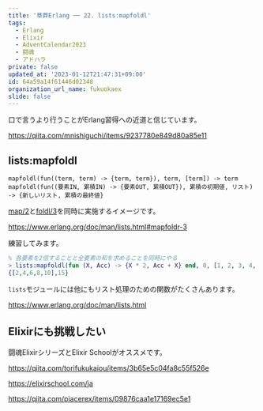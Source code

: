 ```yaml
---
title: '草莽Erlang ── 22. lists:mapfoldl'
tags:
  - Erlang
  - Elixir
  - AdventCalendar2023
  - 闘魂
  - アドハラ
private: false
updated_at: '2023-01-12T21:47:31+09:00'
id: 64a59a14f61446d02348
organization_url_name: fukuokaex
slide: false
---
```

口で言うより行うことがErlang習得への近道と信じています。

https://qiita.com/mnishiguchi/items/9237780e849d80a85e11

## lists:mapfoldl

```
mapfoldl(fun((term, term) -> {term, term}), term, [term]) -> term
mapfoldl(fun((要素IN, 累積IN) -> {要素OUT, 累積OUT}), 累積の初期値, リスト) -> {新しいリスト, 累積の最終値}
```

[map/2](https://www.erlang.org/doc/man/lists.html#map-2)と[foldl/3](https://www.erlang.org/doc/man/lists.html#foldl-3)を同時に実施するイメージです。

https://www.erlang.org/doc/man/lists.html#mapfoldr-3

練習してみます。

```erlang
% 各要素を2倍することと全要素の和を求めることを同時にやる
> lists:mapfoldl(fun (X, Acc) -> {X * 2, Acc + X} end, 0, [1, 2, 3, 4, 5]).
{[2,4,6,8,10],15}
```

`lists`モジュールには他にもリスト処理のための関数がたくさんあります。

https://www.erlang.org/doc/man/lists.html

## Elixirにも挑戦したい

闘魂ElixirシリーズとElixir Schoolがオススメです。

https://qiita.com/torifukukaiou/items/3b65e5c04fa8c55f526e

https://elixirschool.com/ja

https://qiita.com/piacerex/items/09876caa1e17169ec5e1
